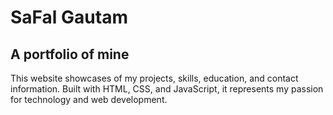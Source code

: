 # SaFal Gautam
## A portfolio of mine
This website showcases of my projects, skills, education, and contact information. Built with HTML, CSS, and JavaScript, it represents my passion for technology and web development.
